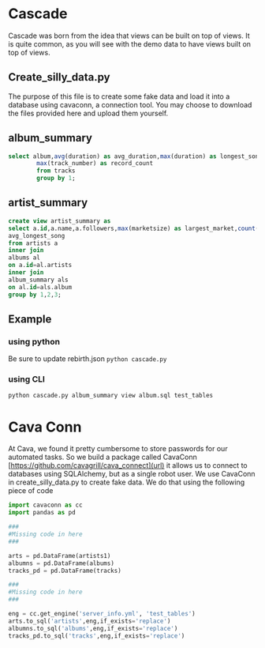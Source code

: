 # Cascade

Cascade was born from the idea that views can be built on top of views. It is quite common, as you will see with the demo data to have views built on top of views. 

## Create_silly_data.py
The purpose of this file is to create some fake data and load it into a database using cavaconn, a connection tool. You may choose to
download the files provided here and upload them yourself.

## album_summary
```sql
select album,avg(duration) as avg_duration,max(duration) as longest_song,sum(case when explicit is False then 0 else 1 end),
        max(track_number) as record_count
        from tracks
        group by 1;
```

## artist_summary
```sql
create view artist_summary as
select a.id,a.name,a.followers,max(marketsize) as largest_market,count(distinct al.id) as albums,avg(longest_song) as
avg_longest_song
from artists a
inner join
albums al
on a.id=al.artists
inner join
album_summary als
on al.id=als.album
group by 1,2,3;
```

##  Example

### using python
Be sure to update rebirth.json
` python cascade.py `

### using CLI

``` python cascade.py album_summary view album.sql test_tables ```

# Cava Conn
At Cava, we found it pretty cumbersome to store passwords for our automated tasks. So we build a package called CavaConn [https://github.com/cavagrill/cava_connect](url) it allows us to connect to databases using SQLAlchemy, but as a single robot user. We use CavaConn in create_silly_data.py to create fake data. We do that using the following piece of code

```python
import cavaconn as cc
import pandas as pd

###
#Missing code in here
###

arts = pd.DataFrame(artists1)
albumns = pd.DataFrame(albums)
tracks_pd = pd.DataFrame(tracks)

###
#Missing code in here
###

eng = cc.get_engine('server_info.yml', 'test_tables')
arts.to_sql('artists',eng,if_exists='replace')
albumns.to_sql('albums',eng,if_exists='replace')
tracks_pd.to_sql('tracks',eng,if_exists='replace')
```

